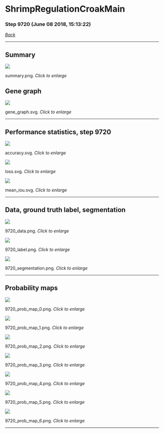 # ShrimpRegulationCroakMain

### Step 9720 (June 08 2018, 15:13:22)

[_Back_](..)

---

## Summary

<div class="images"><a href="media/summary.png"><img  src="media/summary.png" align="center"></a><p>summary.png. <i>Click to enlarge</i></p></div>

## Gene graph

<div class="images"><a href="media/gene_graph.svg"><img  src="media/gene_graph.svg" align="center"></a><p>gene_graph.svg. <i>Click to enlarge</i></p></div>

---

## Performance statistics, step 9720

<div class="images"><a href="media/accuracy.svg"><img class="mini" src="media/accuracy.svg" align="center"></a><p>accuracy.svg. <i>Click to enlarge</i></p></div>
<div class="images"><a href="media/loss.svg"><img class="mini" src="media/loss.svg" align="center"></a><p>loss.svg. <i>Click to enlarge</i></p></div>
<div class="images"><a href="media/mean_iou.svg"><img class="mini" src="media/mean_iou.svg" align="center"></a><p>mean_iou.svg. <i>Click to enlarge</i></p></div>

---

## Data, ground truth label, segmentation

<div class="images"><a href="media/9720_data.png"><img class="mini" src="media/9720_data.png" align="center"></a><p>9720_data.png. <i>Click to enlarge</i></p></div>
<div class="images"><a href="media/9720_label.png"><img class="mini" src="media/9720_label.png" align="center"></a><p>9720_label.png. <i>Click to enlarge</i></p></div>
<div class="images"><a href="media/9720_segmentation.png"><img class="mini" src="media/9720_segmentation.png" align="center"></a><p>9720_segmentation.png. <i>Click to enlarge</i></p></div>

---

## Probability maps

<div class="images"><a href="media/9720_prob_map_0.png"><img class="mini" src="media/9720_prob_map_0.png" align="center"></a><p>9720_prob_map_0.png. <i>Click to enlarge</i></p></div>
<div class="images"><a href="media/9720_prob_map_1.png"><img class="mini" src="media/9720_prob_map_1.png" align="center"></a><p>9720_prob_map_1.png. <i>Click to enlarge</i></p></div>
<div class="images"><a href="media/9720_prob_map_2.png"><img class="mini" src="media/9720_prob_map_2.png" align="center"></a><p>9720_prob_map_2.png. <i>Click to enlarge</i></p></div>
<div class="images"><a href="media/9720_prob_map_3.png"><img class="mini" src="media/9720_prob_map_3.png" align="center"></a><p>9720_prob_map_3.png. <i>Click to enlarge</i></p></div>
<div class="images"><a href="media/9720_prob_map_4.png"><img class="mini" src="media/9720_prob_map_4.png" align="center"></a><p>9720_prob_map_4.png. <i>Click to enlarge</i></p></div>
<div class="images"><a href="media/9720_prob_map_5.png"><img class="mini" src="media/9720_prob_map_5.png" align="center"></a><p>9720_prob_map_5.png. <i>Click to enlarge</i></p></div>
<div class="images"><a href="media/9720_prob_map_6.png"><img class="mini" src="media/9720_prob_map_6.png" align="center"></a><p>9720_prob_map_6.png. <i>Click to enlarge</i></p></div>

---


